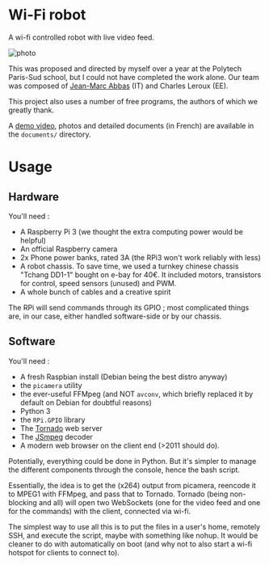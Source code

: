 # Wi-Fi robot

A wi-fi controlled robot with live video feed.

![photo](documents/photo.jpg)

This was proposed and directed by myself over a year at the Polytech Paris-Sud school, but I could not have completed the work alone.
Our team was composed of [Jean-Marc Abbas](https://github.com/Jjmarco) (IT) and Charles Leroux (EE).

This project also uses a number of free programs, the authors of which we greatly thank.

A [demo video](https://drive.google.com/open?id=0B1WZVH0epmmNcWpHbFhlUFhHWHM), photos and detailed documents (in French) are available in the `documents/` directory.


# Usage

## Hardware

You'll need :

- A Raspberry Pi 3 (we thought the extra computing power would be helpful)
- An official Raspberry camera
- 2x Phone power banks, rated 3A (the RPi3 won't work reliably with less)
- A robot chassis. To save time, we used a turnkey chinese chassis "Tchang DD1-1" bought on e-bay for 40€. It included motors, transistors for control, speed sensors (unused) and PWM.
- A whole bunch of cables and a creative spirit

The RPi will send commands through its GPIO ; most complicated things are, in our case, either handled software-side or by our chassis.

## Software

You'll need :

- A fresh Raspbian install (Debian being the best distro anyway)
- the `picamera` utility
- the ever-useful FFMpeg (and NOT `avconv`, which briefly replaced it by default on Debian for doubtful reasons)
- Python 3
- the `RPi.GPIO` library
- The [Tornado](http://www.tornadoweb.org/en/stable/) web server
- The [JSmpeg](https://github.com/phoboslab/jsmpeg) decoder
- A modern web browser on the client end (>2011 should do).

Potentially, everything could be done in Python. But it's simpler to manage the different components through the console, hence the bash script.

Essentially, the idea is to get the (x264) output from picamera, reencode it to MPEG1 with FFMpeg, and pass that to Tornado. Tornado (being non-blocking and all) will open two WebSockets (one for the video feed and one for the commands) with the client, connected via wi-fi.

The simplest way to use all this is to put the files in a user's home, remotely SSH, and execute the script, maybe with something like nohup. It would be cleaner to do with automatically on boot (and why not to also start a wi-fi hotspot for clients to connect to).